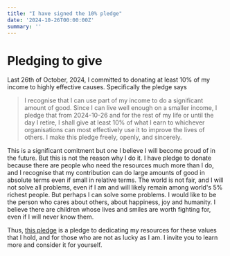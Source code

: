 ```yaml
---
title: "I have signed the 10% pledge"
date: '2024-10-26T00:00:00Z'
summary: ''
---
```

# Pledging to give

Last 26th of October, 2024, I committed to donating at least 10% of my income to highly effective causes. Specifically the pledge says

> I recognise that I can use part of my income to do a significant amount of good. Since I can live well enough on a smaller income, I pledge that from 2024-10-26 and for the rest of my life or until the day I retire, I shall give at least 10% of
> what I earn to whichever organisations can most effectively use it to improve the lives of others. I make this pledge freely, openly, and sincerely.

This is a significant comitment but one I believe I will become proud of in the future. But this is not the reason why I do it. I have pledge to donate because there are people who need the resources much more than I do, and I recognise that my contribution can do large amounts of good in absolute terms even if small in relative terms. The world is not fair, and I will not solve all problems, even if I am and will likely remain among world's 5% richest people. But perhaps I can solve some problems. I would like to be the person who cares about others, about happiness, joy and humanity. I believe there are children whose lives and smiles are worth fighting for, even if I will never know them.

Thus, [this pledge](https://www.givingwhatwecan.org/pledge) is a pledge to dedicating my resources for these values that I hold, and for those who are not as lucky as I am. I invite you to learn more and consider it for yourself.
